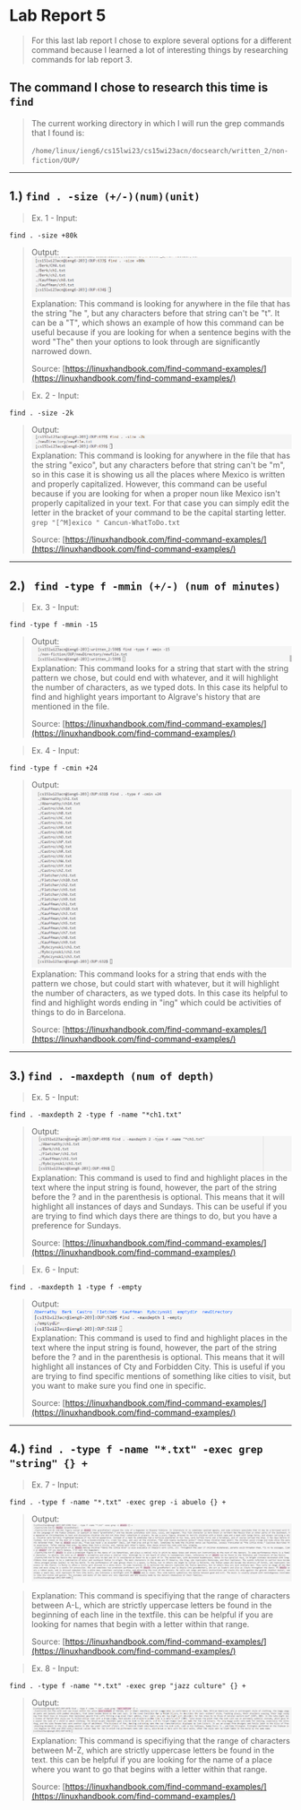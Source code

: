 # Lab Report 5
> For this last lab report I chose to explore several options for a different command because I learned a lot of interesting things by researching commands for lab report 3.

## The command I chose to research this time is `find`
> The current working directory in which I will run the grep commands that I found is:
>
>   `/home/linux/ieng6/cs15lwi23/cs15wi23acn/docsearch/written_2/non-fiction/OUP/`
---
## 1.) `find . -size (+/-)(num)(unit) `
> Ex. 1 - Input:
```
find . -size +80k
```
> Output: 
![Image](L5-P1.1.png)
> Explanation: This command is looking for anywhere in the file that has the string "he ", but any characters before that string can't be "t". It can be a "T", which shows an example of how this command can be useful because if you are looking for when a sentence begins with the word "The" then your options to look through are significantly narrowed down.
> 
> Source: [https://linuxhandbook.com/find-command-examples/](https://linuxhandbook.com/find-command-examples/)

> Ex. 2 - Input:
```
find . -size -2k
```
> Output: 
![Image](L5-P1.2.png)
> Explanation: This command is looking for anywhere in the file that has the string "exico", but any characters before that string can't be "m", so in this case it is showing us all the places where Mexico is written and properly capitalized. However, this command can be useful because if you are looking for when a proper noun like Mexico isn't properly capitalized in your text. For that case you can simply edit the letter in the bracket of your command to be the capital starting letter. `grep "[^M]exico " Cancun-WhatToDo.txt`
> 
> Source: [https://linuxhandbook.com/find-command-examples/](https://linuxhandbook.com/find-command-examples/)
---
## 2.) ` find -type f -mmin (+/-) (num of minutes)`
> Ex. 3 - Input:
```
find -type f -mmin -15
```
> Output: 
![Image](L5-P2.1.png)
> Explanation: This command looks for a string that start with the string pattern we chose, but could end with whatever, and it will highlight the number of characters, as we typed dots. In this case its helpful to find and highlight years important to Algrave's history that are mentioned in the file.
> 
> Source: [https://linuxhandbook.com/find-command-examples/](https://linuxhandbook.com/find-command-examples/)

> Ex. 4  - Input:
```
find -type f -cmin +24
```
> Output: 
![Image](L5-P2.2.png)
> Explanation: This command looks for a string that ends with the pattern we chose, but could start with whatever, but it will highlight the number of characters, as we typed dots. In this case its helpful to find and highlight words ending in "ing" which could be activities of things to do in Barcelona.
> 
> Source: [https://linuxhandbook.com/find-command-examples/](https://linuxhandbook.com/find-command-examples/)

---
## 3.) `find . -maxdepth (num of depth)`
> Ex. 5 - Input:
```
find . -maxdepth 2 -type f -name "*ch1.txt"
```
> Output: 
![Image](L5-P3.1.png)
> Explanation: This command is used to find and highlight places in the text where the input string is found, however, the part of the string before the ? and in the parenthesis is optional. This means that it will highlight all instances of days and Sundays. This can be useful if you are trying to find which days there are things to do, but you have a preference for Sundays.
> 
> Source: [https://linuxhandbook.com/find-command-examples/](https://linuxhandbook.com/find-command-examples/)

> Ex. 6 - Input:
```
find . -maxdepth 1 -type f -empty
```
> Output: 
![Image](L5-P3.2.png)
> Explanation: This command is used to find and highlight places in the text where the input string is found, however, the part of the string before the ? and in the parenthesis is optional. This means that it will highlight all instances of Cty and Forbidden City. This is useful if you are trying to find specific mentions of something like cities to visit, but you want to make sure you find one in specific.
> 
> Source: [https://linuxhandbook.com/find-command-examples/](https://linuxhandbook.com/find-command-examples/)

---
## 4.) `find . -type f -name "*.txt" -exec grep "string" {} +`
> Ex. 7 - Input:
```
find . -type f -name "*.txt" -exec grep -i abuelo {} +
```
> Output: 
![Image](L5-P4.1.png)

> Explanation: This command is specifiying that the range of characters between A-L, which are strictly uppercase letters be found in the beginning of each line in the textfile. this can be helpful if you are looking for names that begin with a letter within that range.
> 
> Source: [https://linuxhandbook.com/find-command-examples/](https://linuxhandbook.com/find-command-examples/)


> Ex. 8 - Input:
```
find . -type f -name "*.txt" -exec grep "jazz culture" {} +
```
> Output: 
![Image](L5-P4.2.png)
> Explanation: This command is specifiying that the range of characters between M-Z, which are strictly uppercase letters be found in the text. this can be helpful if you are looking for the name of a place where you want to go that begins with a letter within that range.
> 
> Source: [https://linuxhandbook.com/find-command-examples/](https://linuxhandbook.com/find-command-examples/)

